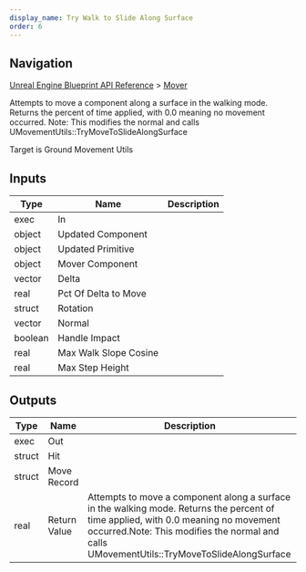 ```yaml
---
display_name: Try Walk to Slide Along Surface
order: 6
---
```

## Navigation

[Unreal Engine Blueprint API Reference](https://dev.epicgames.com/documentation/en-us/unreal-engine/BlueprintAPI) > [Mover](https://dev.epicgames.com/documentation/en-us/unreal-engine/BlueprintAPI/Mover)

Attempts to move a component along a surface in the walking mode. Returns the percent of time applied, with 0.0 meaning no movement occurred.
Note: This modifies the normal and calls UMovementUtils::TryMoveToSlideAlongSurface

Target is Ground Movement Utils

## Inputs

| Type | Name | Description |
| --- | --- | --- |
| exec | In |  |
| object | Updated Component |  |
| object | Updated Primitive |  |
| object | Mover Component |  |
| vector | Delta |  |
| real | Pct Of Delta to Move |  |
| struct | Rotation |  |
| vector | Normal |  |
| boolean | Handle Impact |  |
| real | Max Walk Slope Cosine |  |
| real | Max Step Height |  |

## Outputs

| Type | Name | Description |
| --- | --- | --- |
| exec | Out |  |
| struct | Hit |  |
| struct | Move Record |  |
| real | Return Value | Attempts to move a component along a surface in the walking mode. Returns the percent of time applied, with 0.0 meaning no movement occurred.Note: This modifies the normal and calls UMovementUtils::TryMoveToSlideAlongSurface |
